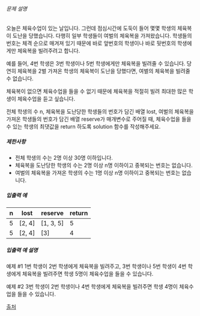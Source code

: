 ###### 문제 설명

오늘은 체육수업이 있는 날입니다. 그런데 점심시간에 도둑이 들어 몇몇 학생의 체육복이 도난을 당했습니다. 다행히 일부 학생들이 여벌의 체육복을 가져왔습니다. 학생들의 번호는 체격 순으로 매겨져 있기 때문에 바로 앞번호의 학생이나 바로 뒷번호의 학생에게만 체육복을 빌려주려고 합니다.

예를 들어, 4번 학생은 3번 학생이나 5번 학생에게만 체육복을 빌려줄 수 있습니다. 당연히 체육복을 2벌 가져온 학생의 체육복이 도난을 당했다면, 여벌의 체육복을 빌려줄 수 없습니다.

체육복이 없으면 체육수업을 들을 수 없기 때문에 체육복을 적절히 빌려 최대한 많은 학생이 체육수업을 듣고 싶습니다.

전체 학생의 수 n, 체육복을 도난당한 학생들의 번호가 담긴 배열 lost, 여벌의 체육복을 가져온 학생들의 번호가 담긴 배열 reserve가 매개변수로 주어질 때, 체육수업을 들을 수 있는 학생의 최댓값을 return 하도록 solution 함수를 작성해주세요.

##### 제한사항

- 전체 학생의 수는 2명 이상 30명 이하입니다.
- 체육복을 도난당한 학생의 수는 2명 이상 n명 이하이고 중복되는 번호는 없습니다.
- 여벌의 체육복을 가져온 학생의 수는 1명 이상 n명 이하이고 중복되는 번호는 없습니다.

##### 입출력 예

| n    | lost   | reserve   | return |
| ---- | ------ | --------- | ------ |
| 5    | [2, 4] | [1, 3, 5] | 5      |
| 5    | [2, 4] | [3]       | 4      |

##### 입출력 예 설명

예제 #1
1번 학생이 2번 학생에게 체육복을 빌려주고, 3번 학생이나 5번 학생이 4번 학생에게 체육복을 빌려주면 학생 5명이 체육수업을 들을 수 있습니다.

예제 #2
3번 학생이 2번 학생이나 4번 학생에게 체육복을 빌려주면 학생 4명이 체육수업을 들을 수 있습니다.

[출처](http://hsin.hr/coci/archive/2009_2010/contest6_tasks.pdf)